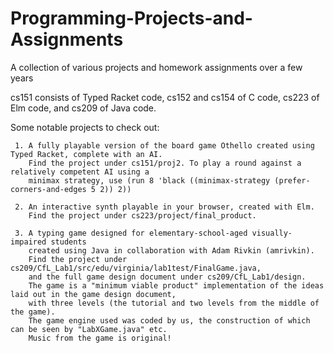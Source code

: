 # Programming-Projects-and-Assignments
A collection of various projects and homework assignments over a few years

cs151 consists of Typed Racket code, cs152 and cs154 of C code, cs223 of Elm code, and cs209 of Java code.

Some notable projects to check out:
     
     1. A fully playable version of the board game Othello created using Typed Racket, complete with an AI. 
        Find the project under cs151/proj2. To play a round against a relatively competent AI using a 
        minimax strategy, use (run 8 'black ((minimax-strategy (prefer-corners-and-edges 5 2)) 2))
        
     2. An interactive synth playable in your browser, created with Elm. 
        Find the project under cs223/project/final_product.
     
     3. A typing game designed for elementary-school-aged visually-impaired students 
        created using Java in collaboration with Adam Rivkin (amrivkin). 
        Find the project under cs209/CfL_Lab1/src/edu/virginia/lab1test/FinalGame.java, 
        and the full game design document under cs209/CfL_Lab1/design. 
        The game is a "minimum viable product" implementation of the ideas laid out in the game design document, 
        with three levels (the tutorial and two levels from the middle of the game). 
        The game engine used was coded by us, the construction of which can be seen by "LabXGame.java" etc. 
        Music from the game is original! 
